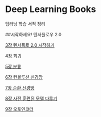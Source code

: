 # Deep Learning Books
딥러닝 학습 서적 정리    
    
##시작하세요! 텐서플로우 2.0    
    
[3장 텐서플로 2.0 시작하기](https://github.com/Johyeonje/-2.0-/blob/master/Start!_chap3.ipynb)    
    
[4장 회귀](https://github.com/Johyeonje/-2.0-/blob/master/Start!_chap4.ipynb)    
    
[5장 분류](https://github.com/Johyeonje/-2.0-/blob/master/Start!_chap5.ipynb)    
    
[6장 컨볼루션 신경망](https://github.com/Johyeonje/-2.0-/blob/master/Start!_chap6.ipynb)    
    
[7장 순환 신경망](https://github.com/Johyeonje/-2.0-/blob/master/Start!_chap7.ipynb)    
    
[8장 사전 훈련된 모델 다루기](https://github.com/Johyeonje/-2.0-/blob/master/Start!_chap8.ipynb)    
    
[9장 오토인코더](https://github.com/Johyeonje/-2.0-/blob/master/Start!_chap9.ipynb)    
    
    
##
